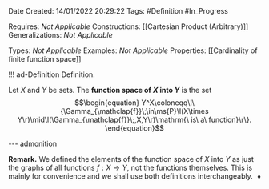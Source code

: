<br />
<br />

Date Created: 14/01/2022 20:29:22
Tags: #Definition #In_Progress

Requires: _Not Applicable_
Constructions: [[Cartesian Product (Arbitrary)]]
Generalizations: _Not Applicable_

Types: _Not Applicable_
Examples: _Not Applicable_
Properties: [[Cardinality of finite function space]]

!!! ad-Definition Definition.

Let $X$ and $Y$ be sets. The **function space of $X$ into $Y$** is the set
$$\begin{equation}
    Y^X\coloneqq\l\{\Gamma_{\mathclap{f}}\;\in\ms{P}\l(X\times Y\r)\mid\l(\Gamma_{\mathclap{f}}\;,X,Y\r)\mathrm{\ is\ a\ function}\r\}.
\end{equation}$$

--- admonition

**Remark.** We defined the elements of the function space of $X$ into $Y$ as just the graphs of all functions $f:X\to Y$, not the functions themselves. This is mainly for convenience and we shall use both definitions interchangeably.<span style="float:right;">$\blacklozenge$</span>
